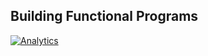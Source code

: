  Building Functional Programs
 --------

 [![Analytics](https://ga-beacon.appspot.com/UA-59411913-3/shekhargulati/java8-the-missing-tutorial/07-building-functional-programs)](https://github.com/igrigorik/ga-beacon)
